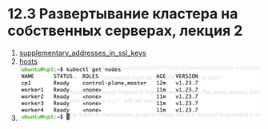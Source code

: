 # 12.3 Развертывание кластера на собственных серверах, лекция 2

1. [supplementary_addresses_in_ssl_keys](https://github.com/Gasan66/devops-netology/blob/main/12.4/k8s-cluster.yml#L271)
2. [hosts](https://github.com/Gasan66/devops-netology/blob/main/12.4/hosts.yaml)
3. <kbd> 
      <img src="https://github.com/Gasan66/devops-netology/blob/main/12.4/cluster.png" alt="cluster"
      title="cluster"/> 
   </kbd>